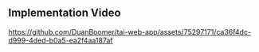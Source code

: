 ## Implementation Video
https://github.com/DuanBoomer/tai-web-app/assets/75297171/ca36f4dc-d999-4ded-b0a5-ea2f4aa187af

